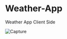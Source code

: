 # Weather-App
Weather App Client Side

![Capture](https://github.com/DanielRuvchee/Weather-App/assets/97626963/ca8fb8a6-627d-427c-a588-efb99bd1c9e9)
